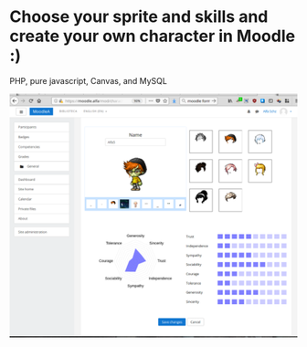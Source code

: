 # Choose your sprite and skills and create your own character in Moodle :)

PHP, pure javascript, Canvas, and MySQL

![Create your character](https://github.com/AlfaSchz/character-generator-skils-moolde/blob/master/character-moodle.png)
